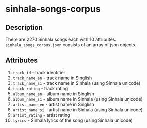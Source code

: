# sinhala-songs-corpus

## Description

There are 2270 Sinhala songs each with 10 attributes. `sinhala_songs_corpus.json` consists of an array of json objects.

## Attributes

1. `track_id` - track identifier
2. `track_name_en` - track name in Singlish
3. `track_name_si` - track name in Sinhala (using Sinhala unicode)
4. `track_rating` - track rating
5. `album_name_en` - album name in Singlish
6. `album_name_si` - album name in Sinhala (using Sinhala unicode)
7. `artist_name_en` - artist name in Singlish
8. `artist_name_si` - artist name in Sinhala (using Sinhala unicode)
9. `artist_rating` - artist rating
10. `lyrics` - Sinhala lyrics of the song (using Sinhala unicode)
